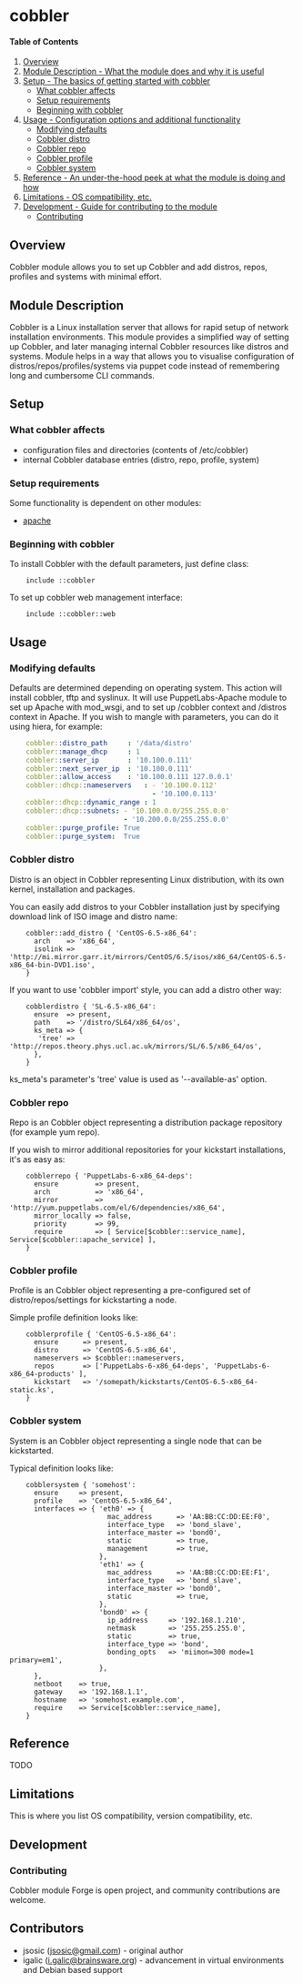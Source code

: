 # cobbler

#### Table of Contents

1. [Overview](#overview)
2. [Module Description - What the module does and why it is useful](#module-description)
3. [Setup - The basics of getting started with cobbler](#setup)
    * [What cobbler affects](#what-cobbler-affects)
    * [Setup requirements](#setup-requirements)
    * [Beginning with cobbler](#beginning-with-cobbler)
4. [Usage - Configuration options and additional functionality](#usage)
    * [Modifying defaults](#what-cobbler-affects)
    * [Cobbler distro](#cobblerdistro)
    * [Cobbler repo](#cobblerrepo)
    * [Cobbler profile](#cobblerprofile)
    * [Cobbler system](#cobblersystem)
5. [Reference - An under-the-hood peek at what the module is doing and how](#reference)
5. [Limitations - OS compatibility, etc.](#limitations)
6. [Development - Guide for contributing to the module](#development)
    * [Contributing](#contributing)

## Overview

Cobbler module allows you to set up Cobbler and add distros, repos, profiles and systems
with minimal effort.

## Module Description

Cobbler is a Linux installation server that allows for rapid setup of network installation
environments. This module provides a simplified way of setting up Cobbler, and later
managing internal Cobbler resources like distros and systems. Module helps in a way that
allows you to visualise configuration of distros/repos/profiles/systems via puppet code
instead of remembering long and cumbersome CLI commands.

## Setup

### What cobbler affects

* configuration files and directories (contents of /etc/cobbler)
* internal Cobbler database entries (distro, repo, profile, system)

### Setup requirements

Some functionality is dependent on other modules:
* [apache](http://forge.puppetlabs.com/puppetlabs/apache)

### Beginning with cobbler

To install Cobbler with the default parameters, just define class:

```puppet
    include ::cobbler
```

To set up cobbler web management interface:

```puppet
    include ::cobbler::web
```

## Usage

### Modifying defaults

Defaults are determined depending on operating system. This action will install cobbler, tftp and syslinux. It will use PuppetLabs-Apache module to set up Apache with mod_wsgi, and to set up /cobbler context
and /distros context in Apache. If you wish to mangle with parameters, you can do it using hiera, for example:

```yaml
    cobbler::distro_path     : '/data/distro'
    cobbler::manage_dhcp     : 1
    cobbler::server_ip       : '10.100.0.111'
    cobbler::next_server_ip  : '10.100.0.111'
    cobbler::allow_access    : '10.100.0.111 127.0.0.1'
    cobbler::dhcp::nameservers   : - '10.100.0.112'
                                   - '10.100.0.113'
    cobbler::dhcp::dynamic_range : 1
    cobbler::dhcp::subnets: - '10.100.0.0/255.255.0.0'
                            - '10.200.0.0/255.255.0.0'
    cobbler::purge_profile: True
    cobbler::purge_system:  True
```

### Cobbler distro

Distro is an object in Cobbler representing Linux distribution, with its own kernel, installation and packages.

You can easily add distros to your Cobbler installation just by specifying download link of ISO image and distro name:

```puppet
    cobbler::add_distro { 'CentOS-6.5-x86_64':
      arch    => 'x86_64',
      isolink => 'http://mi.mirror.garr.it/mirrors/CentOS/6.5/isos/x86_64/CentOS-6.5-x86_64-bin-DVD1.iso',
    }
```

If you want to use 'cobbler import' style, you can add a distro other way:

```puppet
    cobblerdistro { 'SL-6.5-x86_64':
      ensure  => present,
      path    => '/distro/SL64/x86_64/os',
      ks_meta => {
       'tree' => 'http://repos.theory.phys.ucl.ac.uk/mirrors/SL/6.5/x86_64/os',
      },
    }
```

ks_meta's parameter's 'tree' value is used as '--available-as' option.

### Cobbler repo

Repo is an Cobbler object representing a distribution package repository (for example yum repo).

If you wish to mirror additional repositories for your kickstart installations, it's as easy as:

```puppet
    cobblerrepo { 'PuppetLabs-6-x86_64-deps':
      ensure         => present,
      arch           => 'x86_64',
      mirror         => 'http://yum.puppetlabs.com/el/6/dependencies/x86_64',
      mirror_locally => false,
      priority       => 99,
      require        => [ Service[$cobbler::service_name], Service[$cobbler::apache_service] ],
    }
```

### Cobbler profile

Profile is an Cobbler object representing a pre-configured set of distro/repos/settings for kickstarting a node.

Simple profile definition looks like:

```puppet
    cobblerprofile { 'CentOS-6.5-x86_64':
      ensure      => present,
      distro      => 'CentOS-6.5-x86_64',
      nameservers => $cobbler::nameservers,
      repos       => ['PuppetLabs-6-x86_64-deps', 'PuppetLabs-6-x86_64-products' ],
      kickstart   => '/somepath/kickstarts/CentOS-6.5-x86_64-static.ks',
    }
```

### Cobbler system

System is an Cobbler object representing a single node that can be kickstarted.

Typical definition looks like:

```puppet
    cobblersystem { 'somehost':
      ensure     => present,
      profile    => 'CentOS-6.5-x86_64',
      interfaces => { 'eth0' => {
                        mac_address      => 'AA:BB:CC:DD:EE:F0',
                        interface_type   => 'bond_slave',
                        interface_master => 'bond0',
                        static           => true,
                        management       => true,
                      },
                      'eth1' => {
                        mac_address      => 'AA:BB:CC:DD:EE:F1',
                        interface_type   => 'bond_slave',
                        interface_master => 'bond0',
                        static           => true,
                      },
                      'bond0' => {
                        ip_address     => '192.168.1.210',
                        netmask        => '255.255.255.0',
                        static         => true,
                        interface_type => 'bond',
                        bonding_opts   => 'miimon=300 mode=1 primary=em1',
                      },
      },
      netboot    => true,
      gateway    => '192.168.1.1',
      hostname   => 'somehost.example.com',
      require    => Service[$cobbler::service_name],
    }
```


## Reference

TODO

## Limitations

This is where you list OS compatibility, version compatibility, etc.

## Development

### Contributing

Cobbler module Forge is open project, and community contributions are welcome.

## Contributors

* jsosic (jsosic@gmail.com) - original author
* igalic (i.galic@brainsware.org) - advancement in virtual environments and Debian based support
